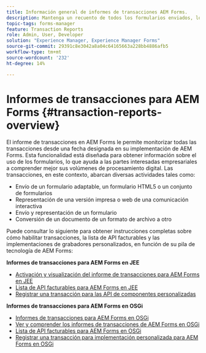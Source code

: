 ```yaml
---
title: Información general de informes de transacciones AEM Forms.
description: Mantenga un recuento de todos los formularios enviados, los documentos enviados, la comunicación interactiva representada, los documentos convertidos en un formato a otro, y más.
topic-tags: forms-manager
feature: Transaction Reports
role: Admin, User, Developer
solution: "Experience Manager, Experience Manager Forms"
source-git-commit: 29391c8e3042a8a04c64165663a228bb4886afb5
workflow-type: tm+mt
source-wordcount: '232'
ht-degree: 14%

---
```


# Informes de transacciones para AEM Forms {#transaction-reports-overview}

El informe de transacciones en AEM Forms le permite monitorizar todas las transacciones desde una fecha designada en su implementación de AEM Forms. Esta funcionalidad está diseñada para obtener información sobre el uso de los formularios, lo que ayuda a las partes interesadas empresariales a comprender mejor sus volúmenes de procesamiento digital. Las transacciones, en este contexto, abarcan diversas actividades tales como:

* Envío de un formulario adaptable, un formulario HTML5 o un conjunto de formularios
* Representación de una versión impresa o web de una comunicación interactiva
* Envío y representación de un formulario
* Conversión de un documento de un formato de archivo a otro

Puede consultar lo siguiente para obtener instrucciones completas sobre cómo habilitar transacciones, la lista de API facturables y las implementaciones de grabadores personalizados, en función de su pila de tecnología de AEM Forms:

**Informes de transacciones para AEM Forms en JEE**

* [Activación y visualización del informe de transacciones para AEM Forms en JEE](/help/forms/using/transaction-report-overview-jee.md)
* [Lista de API facturables para AEM Forms en JEE](/help/forms/using/transaction-reports-billable-apis-jee.md)
* [Registrar una transacción para las API de componentes personalizadas](/help/forms/using/record-transaction-custom-component-jee.md)

**Informes de transacciones para AEM Forms en OSGi**

* [Informes de transacciones para AEM Forms en OSGi](/help/forms/using/transaction-reports-overview.md)
* [Ver y comprender los informes de transacciones de AEM Forms en OSGi](/help/forms/using/viewing-and-understanding-transaction-reports.md)
* [Lista de API facturables para AEM Forms en OSGi](/help/forms/using/transaction-reports-billable-apis.md)
* [Registrar una transacción para implementación personalizada para AEM Forms en OSGi](/help/forms/using/record-transaction-custom-implementation.md)
